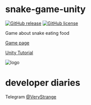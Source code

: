 # snake-game-unity

[![GitHub release](https://img.shields.io/github/release/b1oki/snake-game-unity?maxAge=2592000&style=for-the-badge)](https://github.com/b1oki/snake-game-unity)
[![GitHub license](https://img.shields.io/github/license/b1oki/snake-game-unity?style=for-the-badge)](https://github.com/b1oki/snake-game-unity)

Game about snake eating food

[Game page](https://b1oki.itch.io/snake-game-unity)

[Unity Tutorial](https://www.youtube.com/playlist?list=PLY4rE9dstrJz0pbbcZLLdHCEIOZm5Mt9R)

![logo](https://img.itch.zone/aW1nLzIwOTQzODcuanBn/315x250%23c/gzXGzU.jpg)

# developer diaries

Telegram [@VeryStrange](https://t.me/verystrange)
